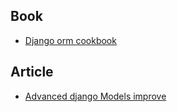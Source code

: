 ## Book
- [Django orm cookbook](https://buildmedia.readthedocs.org/media/pdf/django-orm-cookbook/latest/django-orm-cookbook.pdf)
## Article
- [Advanced django Models improve](https://dev.to/kite/advanced-django-models-improve-your-python-development-2i6k)
